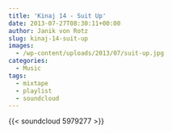 ```yaml
---
title: 'Kinaj 14 - Suit Up'
date: 2013-07-27T08:30:11+00:00
author: Janik von Rotz
slug: kinaj-14-suit-up
images:
  - /wp-content/uploads/2013/07/suit-up.jpg
categories:
  - Music
tags:
  - mixtape
  - playlist
  - soundcloud
---
```

{{< soundcloud 5979277 >}}